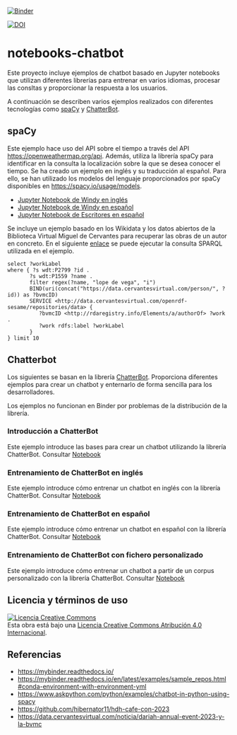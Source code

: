 [![Binder](https://mybinder.org/badge_logo.svg)](https://mybinder.org/v2/gh/hibernator11/notebooks-chatbot-v2/master)

[![DOI](https://zenodo.org/badge/298878713.svg)](https://zenodo.org/badge/latestdoi/298878713)


# notebooks-chatbot
Este proyecto incluye ejemplos de chatbot basado en Jupyter notebooks que utilizan diferentes librerías para entrenar en varios idiomas, procesar las consltas y proporcionar la respuesta a los usuarios.

A continuación se describen varios ejemplos realizados con diferentes tecnologías como [spaCy](https://spacy.io/) y [ChatterBot](https://chatterbot.readthedocs.io/en/stable/).

## spaCy
Este ejemplo hace uso del API sobre el tiempo a través del API https://openweathermap.org/api. Además, utiliza la librería spaCy para identificar en la consulta la localización sobre la que se desea conocer el tiempo. Se ha creado un ejemplo en inglés y su traducción al español. Para ello, se han utilizado los modelos del lenguaje proporcionados por spaCy disponibles en https://spacy.io/usage/models.

- [Jupyter Notebook de Windy en inglés](https://nbviewer.org/github/hibernator11/notebooks-chatbot-v2/blob/master/Windy-Chat.ipynb)
- [Jupyter Notebook de Windy en español](https://nbviewer.org/github/hibernator11/notebooks-chatbot-v2/blob/master/Windy-Chat-es.ipynb)
- [Jupyter Notebook de Escritores en español](https://nbviewer.org/github/hibernator11/notebooks-chatbot-v2/blob/master/Escritores-Chat-es.ipynb)

Se incluye un ejemplo basado en los Wikidata y los datos abiertos de la Biblioteca Virtual Miguel de Cervantes para recuperar las obras de un autor en concreto. En el siguiente [enlace](https://w.wiki/7bWQ) se puede ejecutar la consulta SPARQL utilizada en el ejemplo.

```
select ?workLabel
where { ?s wdt:P2799 ?id . 
       ?s wdt:P1559 ?name . 
       filter regex(?name, "lope de vega", "i")
       BIND(uri(concat("https://data.cervantesvirtual.com/person/", ?id)) as ?bvmcID) 
       SERVICE <http://data.cervantesvirtual.com/openrdf-sesame/repositories/data> {
          ?bvmcID <http://rdaregistry.info/Elements/a/authorOf> ?work .
          ?work rdfs:label ?workLabel        
       }
} limit 10
```



## Chatterbot
Los siguientes se basan en la librería [ChatterBot](https://pypi.org/project/ChatterBot/). Proporciona diferentes ejemplos para crear un chatbot y enternarlo de forma sencilla para los desarrolladores.

Los ejemplos no funcionan en Binder por problemas de la distribución de la librería.

### Introducción a ChatterBot
Este ejemplo introduce las bases para crear un chatbot utilizando la librería ChatterBot. Consultar [Notebook](https://nbviewer.org/github/hibernator11/notebooks-chatbot/blob/master/chatterbot/Ejemplo-chatterbot.ipynb)

### Entrenamiento de ChatterBot en inglés
Este ejemplo introduce cómo entrenar un chatbot en inglés con la librería ChatterBot. Consultar [Notebook](https://nbviewer.org/github/hibernator11/notebooks-chatbot/blob/master/chatterbot/Ejemplo-chatterbot-entrenamiento-ingles.ipynb)

### Entrenamiento de ChatterBot en español
Este ejemplo introduce cómo entrenar un chatbot en español con la librería ChatterBot. Consultar [Notebook](https://nbviewer.org/github/hibernator11/notebooks-chatbot/blob/master/chatterbot/Ejemplo-chatterbot-entrenamiento-espanol.ipynb)

### Entrenamiento de ChatterBot con fichero personalizado
Este ejemplo introduce cómo entrenar un chatbot a partir de un corpus personalizado con la librería ChatterBot. Consultar [Notebook](https://nbviewer.org/github/hibernator11/notebooks-chatbot/blob/master/chatterbot/Ejemplo-chatterbot-entrenamiento-corpus.ipynb)

## Licencia y términos de uso
<a rel="license" href="http://creativecommons.org/licenses/by/4.0/"><img alt="Licencia Creative Commons" style="border-width:0" src="https://i.creativecommons.org/l/by/4.0/80x15.png" /></a><br />Esta obra está bajo una <a rel="license" href="http://creativecommons.org/licenses/by/4.0/">Licencia Creative Commons Atribución 4.0 Internacional</a>.

## Referencias

- https://mybinder.readthedocs.io/
- https://mybinder.readthedocs.io/en/latest/examples/sample_repos.html#conda-environment-with-environment-yml
- https://www.askpython.com/python/examples/chatbot-in-python-using-spacy
- https://github.com/hibernator11/hdh-cafe-con-2023
- https://data.cervantesvirtual.com/noticia/dariah-annual-event-2023-y-la-bvmc
